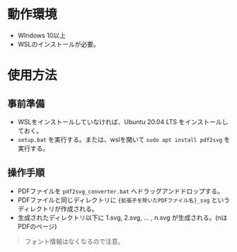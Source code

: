 # 動作環境
- WIndows 10以上
- WSLのインストールが必要。

# 使用方法
## 事前準備
- WSLをインストールしていなければ、Ubuntu 20.04 LTS をインストールしておく。
- `setup.bat` を実行する。または、wslを開いて `sudo apt install pdf2svg` を実行する。

## 操作手順
- PDFファイルを `pdf2svg_converter.bat` へドラッグアンドドロップする。
- PDFファイルと同じディレクトリに `{拡張子を除いたPDFファイル名}_svg` というディレクトリが作成される。
- 生成されたディレクトリ以下に 1.svg, 2.svg, ... , n.svg が生成される。(nはPDFのページ)
> フォント情報はなくなるので注意。
